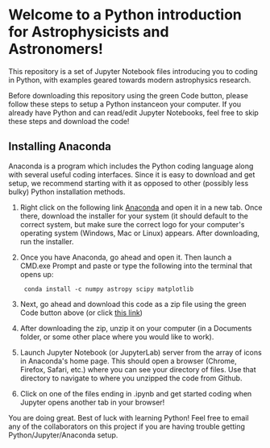 # Welcome to a Python introduction for Astrophysicists and Astronomers!

This repository is a set of Jupyter Notebook files introducing you to coding in Python, with examples geared towards modern astrophysics research. 

Before downloading this repository using the green Code button, please follow these steps to setup a Python instanceon your computer. If you already have Python and can read/edit Jupyter Notebooks, feel free to skip these steps and download the code!

## Installing Anaconda
Anaconda is a program which includes the Python coding language along with several useful coding interfaces. Since it is easy to download and get setup, we recommend starting with it as opposed to other (possibly less bulky) Python installation methods.

1. Right click on the following link [Anaconda](https://www.anaconda.com/products/distribution) and open it in a new tab. 
Once there, download the installer for your system (it should default to the correct system, but make sure the correct logo for your computer's operating system (Windows, Mac or Linux) appears. 
After downloading, run the installer. 
2. Once you have Anaconda, go ahead and open it. Then launch a CMD.exe Prompt and paste or type the following into the terminal that opens up: 

        conda install -c numpy astropy scipy matplotlib

3. Next, go ahead and download this code as a zip file using the green Code button above (or click [this link](https://github.com/roarkhabegger/astrophysicalPython/archive/refs/heads/main.zip))
4. After downloading the zip, unzip it on your computer (in a Documents folder, or some other place where you would like to work).
5. Launch Jupyter Notebook (or JupyterLab) server from the array of icons in Anaconda's home page. 
This should open a browser (Chrome, Firefox, Safari, etc.) where you can see your directory of files. 
Use that directory to navigate to where you unzipped the code from Github.
6. Click on one of the files ending in .ipynb and get started coding when Jupyter opens another tab in your browser!

You are doing great. Best of luck with learning Python!
Feel free to email any of the collaborators on this project if you are having trouble getting Python/Jupyter/Anaconda setup. 
